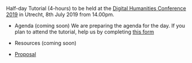 Half-day Tutorial (4-hours) to be held at the [Digital Humanities Conference 2019](https://dh2019.adho.org) in Utrecht, 8th July 2019 from 14.00pm.


- Agenda (coming soon)
We are preparing the agenda for the day. If you plan to attend the tutorial, help us by completing [this form](https://forms.gle/hodNeJ6PhBWqFEkP7)

- Resources (coming soon)

- [Proposal](ABSTRACT.md)




















